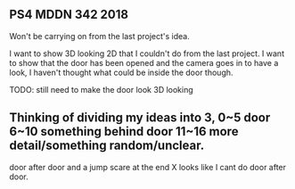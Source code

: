 ## PS4 MDDN 342 2018

Won't be carrying on from the last project's idea.

I want to show 3D looking 2D that I couldn't do from the last project. I want to show that the door has been opened and the camera goes in to have a look, I haven't thought what could be inside the door though.

TODO: still need to make the door look 3D looking

Thinking of dividing my ideas into 3,
0~5 door
6~10 something behind door
11~16 more detail/something random/unclear.
------
door after door and a jump scare at the end
X looks like I cant do door after door.
